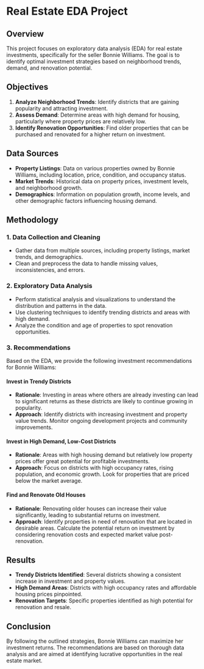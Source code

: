 # Real Estate EDA Project

## Overview

This project focuses on exploratory data analysis (EDA) for real estate investments, specifically for the seller Bonnie Williams. The goal is to identify optimal investment strategies based on neighborhood trends, demand, and renovation potential.

## Objectives

1. **Analyze Neighborhood Trends**: Identify districts that are gaining popularity and attracting investment.
2. **Assess Demand**: Determine areas with high demand for housing, particularly where property prices are relatively low.
3. **Identify Renovation Opportunities**: Find older properties that can be purchased and renovated for a higher return on investment.

## Data Sources

- **Property Listings**: Data on various properties owned by Bonnie Williams, including location, price, condition, and occupancy status.
- **Market Trends**: Historical data on property prices, investment levels, and neighborhood growth.
- **Demographics**: Information on population growth, income levels, and other demographic factors influencing housing demand.

## Methodology

### 1. Data Collection and Cleaning

- Gather data from multiple sources, including property listings, market trends, and demographics.
- Clean and preprocess the data to handle missing values, inconsistencies, and errors.

### 2. Exploratory Data Analysis

- Perform statistical analysis and visualizations to understand the distribution and patterns in the data.
- Use clustering techniques to identify trending districts and areas with high demand.
- Analyze the condition and age of properties to spot renovation opportunities.

### 3. Recommendations

Based on the EDA, we provide the following investment recommendations for Bonnie Williams:

#### Invest in Trendy Districts

- **Rationale**: Investing in areas where others are already investing can lead to significant returns as these districts are likely to continue growing in popularity.
- **Approach**: Identify districts with increasing investment and property value trends. Monitor ongoing development projects and community improvements.

#### Invest in High Demand, Low-Cost Districts

- **Rationale**: Areas with high housing demand but relatively low property prices offer great potential for profitable investments.
- **Approach**: Focus on districts with high occupancy rates, rising population, and economic growth. Look for properties that are priced below the market average.

#### Find and Renovate Old Houses

- **Rationale**: Renovating older houses can increase their value significantly, leading to substantial returns on investment.
- **Approach**: Identify properties in need of renovation that are located in desirable areas. Calculate the potential return on investment by considering renovation costs and expected market value post-renovation.

## Results

- **Trendy Districts Identified**: Several districts showing a consistent increase in investment and property values.
- **High Demand Areas**: Districts with high occupancy rates and affordable housing prices pinpointed.
- **Renovation Targets**: Specific properties identified as high potential for renovation and resale.

## Conclusion

By following the outlined strategies, Bonnie Williams can maximize her investment returns. The recommendations are based on thorough data analysis and are aimed at identifying lucrative opportunities in the real estate market.
